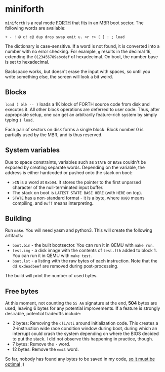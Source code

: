 # miniforth

`miniforth` is a real mode [FORTH] that fits in an MBR boot sector.
The following words are available:

```
+ - ! @ c! c@ dup drop swap emit u. >r r> [ ] : ; load
```

The dictionary is case-sensitive. If a word is not found, it is converted into a number
with no error checking. For example, `g` results in the decimal 16, extending
the `0123456789abcdef` of hexadecimal. On boot, the number base is set to hexadecimal.

Backspace works, but doesn't erase the input with spaces, so until you write something else,
the screen will look a bit weird.

## Blocks

`load ( blk -- )` loads a 1K block of FORTH source code from disk and executes it.
All other block operations are deferred to user code. Thus, after appropriate setup,
one can get an arbitrarily feature-rich system by simply typing `1 load`.

Each pair of sectors on disk forms a single block. Block number 0 is partially used
by the MBR, and is thus reserved.

## System variables

Due to space constraints, variables such as `STATE` or `BASE` couldn't be exposed by creating
separate words. Depending on the variable, the address is either hardcoded or pushed onto
the stack on boot:

 - `>IN` is a word at `0xb04`. It stores the pointer to the first unparsed character
   of the null-terminated input buffer.
 - The stack on boot is `LATEST STATE BASE HERE` (with `HERE` on top).
 - `STATE` has a non-standard format - it is a byte, where `0x80` means compiling,
   and `0xff` means interpreting.

## Building

Run `make`. You will need yasm and python3. This will create the following artifacts:

- `boot.bin` - the built bootsector. You can run it in QEMU with `make run`.
- `test.img` - a disk image with the contents of `test.fth` added to block 1.
  You can run it in QEMU with `make test`.
- `boot.lst` - a listing with the raw bytes of each instruction.
   Note that the `dd 0xdeadbeef` are removed during post-processing.

The build will print the number of used bytes.

## Free bytes

At this moment, not counting the `55 AA` signature at the end, **504** bytes are used,
leaving 6 bytes for any potential improvements. If a feature is strongly desirable,
potential tradeoffs include:

 - 2 bytes: Removing the `cli/sti` around initialization code. This creates a 2-instruction
   wide race condition window during boot, during which an interrupt could crash the system
   depending on where the BIOS decided to put the stack. I did not observe this happening
   in practice, though.
 - 7 bytes: Remove the `-` word.
 - 12 bytes: Remove the `emit` word.

So far, nobody has found any bytes to be saved in my code, [so it must be optimal][cunningham] ;)

[FORTH]: https://en.wikipedia.org/wiki/Forth_(programming_language)
[cunningham]: https://meta.wikimedia.org/wiki/Cunningham%27s_Law
